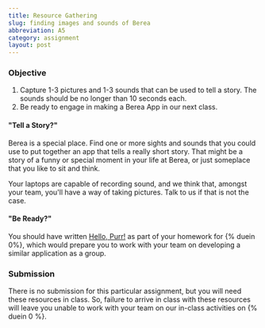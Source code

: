 ```yaml
---
title: Resource Gathering
slug: finding images and sounds of Berea
abbreviation: A5
category: assignment
layout: post
---
```


### Objective

1. Capture 1-3 pictures and 1-3 sounds that can be used to tell a story. The sounds should be no longer than 10 seconds each.
1. Be ready to engage in making a Berea App in our next class.

#### "Tell a Story?"

Berea is a special place. Find one or more sights and sounds that you could use to put together an app that tells a really short story. That might be a story of a funny or special moment in your life at Berea, or just someplace that you like to sit and think.

Your laptops are capable of recording sound, and we think that, amongst your team, you'll have a way of taking pictures. Talk to us if that is not the case.

#### "Be Ready?"

You should have written [Hello, Purr!]({{site.base}}/todo/a4/) as part of your homework for {% duein 0%}, which would prepare you to work with your team on developing a similar application as a group.

### Submission

There is no submission for this particular assignment, but you will need these resources in class. So, failure to arrive in class with these resources will leave you unable to work with your team on our in-class activities on {% duein 0 %}.